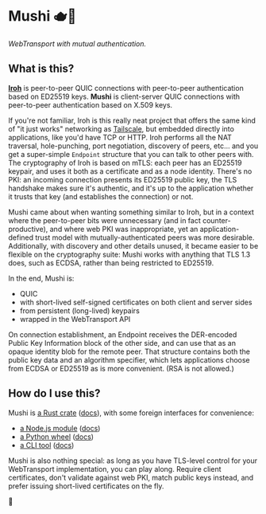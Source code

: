 # Mushi 🫖🍵

_WebTransport with mutual authentication._

## What is this?

**[Iroh](https://iroh.computer)** is peer-to-peer QUIC connections with peer-to-peer
authentication based on ED25519 keys. **Mushi** is client-server QUIC connections with
peer-to-peer authentication based on X.509 keys.

If you're not familiar, Iroh is this really neat project that offers the same kind of
"it just works" networking as [Tailscale](https://tailscale.com), but embedded directly
into applications, like you'd have TCP or HTTP. Iroh performs all the NAT traversal,
hole-punching, port negotiation, discovery of peers, etc... and you get a super-simple
`Endpoint` structure that you can talk to other peers with. The cryptography of Iroh is
based on mTLS: each peer has an ED25519 keypair, and uses it both as a certificate and
as a node identity. There's no PKI: an incoming connection presents its ED25519 public
key, the TLS handshake makes sure it's authentic, and it's up to the application whether
it trusts that key (and establishes the connection) or not.

Mushi came about when wanting something similar to Iroh, but in a context where the
peer-to-peer bits were unnecessary (and in fact counter-productive), and where web PKI
was inappropriate, yet an application-defined trust model with mutually-authenticated
peers was more desirable. Additionally, with discovery and other details unused, it
became easier to be flexible on the cryptography suite: Mushi works with anything that
TLS 1.3 does, such as ECDSA, rather than being restricted to ED25519.

In the end, Mushi is:

- QUIC
- with short-lived self-signed certificates on both client and server sides
- from persistent (long-lived) keypairs
- wrapped in the WebTransport API

On connection establishment, an Endpoint receives the DER-encoded Public Key Information
block of the other side, and can use that as an opaque identity blob for the remote peer.
That structure contains both the public key data and an algorithm specifier, which lets
applications choose from ECDSA or ED25519 as is more convenient. (RSA is not allowed.)

## How do I use this?

Mushi is [a Rust crate][lib-rust] ([docs][docs-rust]), with some foreign interfaces for
convenience:

- [a Node.js module][lib-node] ([docs][docs-node])
- [a Python wheel][lib-python] ([docs][docs-python])
- [a CLI tool][cli] ([docs][docs-cli])

Mushi is also nothing special: as long as you have TLS-level control for your WebTransport
implementation, you can play along. Require client certificates, don't validate against web
PKI, match public keys instead, and prefer issuing short-lived certificates on the fly.

[lib-rust]: https://lib.rs/crate/mushi
[docs-rust]: https://docs.rs/mushi
[lib-node]: https://www.npmjs.com/package/mushi
[docs-node]: https://todo.example.com
[lib-python]: https://pypi.org/mushi-todo
[docs-python]: https://todo.example.com
[cli]: https://lib.rs/crate/mushi-cli
[docs-cli]: https://github.com/passcod/mushi/blob/main/cli/README.md

🧋
